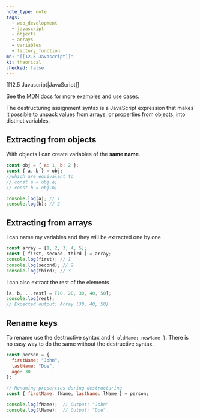 ```yaml
---
note_type: note
tags:
  - web_development
  - javascript
  - objects
  - arrays
  - variables
  - factory_function
mn: "[[12.5 Javascript]]"
kt: theorical
checked: false
---
```

[[12.5 Javascript|JavaScript]]

See [the MDN docs](https://developer.mozilla.org/en-US/docs/Web/JavaScript/Reference/Operators/Destructuring_assignment) for more examples and use cases. 

The destructuring assignment syntax is a JavaScript expression that makes it possible to unpack values from arrays, or properties from objects, into distinct variables.
## Extracting from objects
With objects I can create variables of the **same name**.

```js
const obj = { a: 1, b: 2 };
const { a, b } = obj;
//which are equivalent to
// const a = obj.a;
// const b = obj.b;

console.log(a); // 1
console.log(b); // 2
```

## Extracting from arrays
I can name my variables and they will be extracted one by one

```js
const array = [1, 2, 3, 4, 5];
const [ first, second, third ] = array;
console.log(first); // 1
console.log(second); // 2
console.log(third); // 3
```

I can also extract the rest of the elements

```js
[a, b, ...rest] = [10, 20, 30, 40, 50];
console.log(rest);
// Expected output: Array [30, 40, 50]
```

## Rename keys
To rename use the destructive syntax and `{ oldName: newName }`. There is no easy way to do the same without the destructive syntax. 

```js
const person = {
  firstName: "John",
  lastName: "Doe",
  age: 30
};

// Renaming properties during destructuring
const { firstName: fName, lastName: lName } = person;

console.log(fName);  // Output: "John"
console.log(lName);  // Output: "Doe"
```
